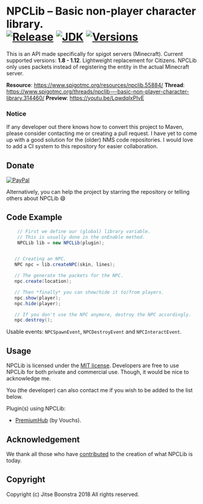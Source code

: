 NPCLib – Basic non-player character library.<br>
[![Release](https://jitpack.io/v/JitseB/npclib.svg)](https://github.com/JitseB/npclib/releases)
[![JDK](https://img.shields.io/badge/Using-Java%208-blue.svg)](http://jdk.java.net/8/)
[![Versions](https://img.shields.io/badge/MC-1.8%20--%201.12-blue.svg)](https://github.com/JitseB/npclib/releases)
=

This is an API made specifically for spigot servers (Minecraft). Current supported versions: **1.8 - 1.12**. Lightweight replacement for Citizens. NPCLib only uses packets instead of registering the entity in the actual Minecraft server.

**Resource**: https://www.spigotmc.org/resources/npclib.55884/
**Thread**: https://www.spigotmc.org/threads/npclib-–-basic-non-player-character-library.314460/
**Preview**: https://youtu.be/LqwdqIxPIvE

### Notice
If any developer out there knows how to convert this project to Maven, please consider contacting me or creating a pull request. I have yet to come up with a good solution for the (older) NMS code repositories. I would love to add a CI system to this repository for easier collaboration.

## Donate

[![PayPal](https://cdn.rawgit.com/twolfson/paypal-github-button/1.0.0/dist/button.svg)](https://paypal.me/JitseB)

Alternatively, you can help the project by starring the repository or telling others about NPCLib :smile:

## Code Example

```Java
    // First we define our (global) library variable.
    // This is usually done in the onEnable method.
    NPCLib lib = new NPCLib(plugin);
```

```Java

   // Creating an NPC.
   NPC npc = lib.createNPC(skin, lines);

   // The generate the packets for the NPC.
   npc.create(location);

   // Then *finally* you can show/hide it to/from players.
   npc.show(player);
   npc.hide(player);

   // If you don't use the NPC anymore, destroy the NPC accordingly.
   npc.destroy();
```

Usable events: `NPCSpawnEvent`, `NPCDestroyEvent` and `NPCInteractEvent`.

## Usage

NPCLib is licensed under the [MIT license](https://github.com/JitseB/npclib/blob/master/LICENSE.md).
Developers are free to use NPCLib for both private and commercial use. Though, it would be nice to acknowledge me.

You (the developer) can also contact me if you wish to be added to the list below.

Plugin(s) using NPCLib:
 - [PremiumHub](https://www.spigotmc.org/resources/premiumhub-a-new-recode-is-soon-here.32110/) (by Vouchs).

## Acknowledgement

We thank all those who have [contributed](https://github.com/JitseB/npclib/graphs/contributors) to the creation of what NPCLib is today.

## Copyright

Copyright (c) Jitse Boonstra 2018 All rights reserved.